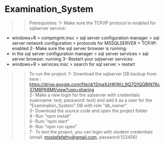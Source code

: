 # Examination_System

>>Prerequisites:
1- Make sure the TCP/IP protocol in enabled for sqlserver service:
- windows+R > compmgmt.msc > sql server configuration manager > sql server network configuration > protocols for MSSQLSERVER > TCP/IP: enabled
2- Make sure the sql server browser is running:
- in the sql server configuration manager > sql server services > sql server browser: running
3- Restart your sqlserver services:
- windows+R > services.msc > search for sql server > restart

>>To run the project:
1- Download the sqlserver DB backup from here : https://drive.google.com/file/d/12maXzHKWU_9Q7Q1QQBjN76c37M8PK8Mf/view?usp=sharing <br />
2- Make a new login for the sqlserver with credentials (username: test, password: test) and add it as a user for the "Examination_System" DB with role "db_owner" <br />
3- Download the source code and open the project folder<br />
4- Run "npm install"<br />
5- Rum "npm start"<br />
6- Run "npm run open"<br />
7- To test the project, you can login with student credentials (email: mostafafathy@gmail.com, password:123456) <br/>
